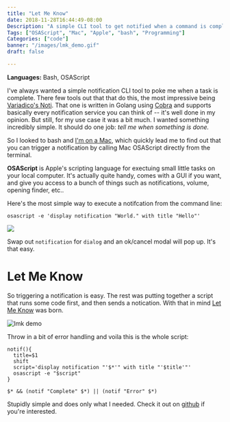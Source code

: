 ```yaml
---
title: "Let Me Know"
date: 2018-11-28T16:44:49-08:00
Description: "A simple CLI tool to get notified when a command is complete - for Mac."
Tags: ["OSAScript", "Mac", "Apple", "bash", "Programming"]
Categories: ["code"]
banner: "/images/lmk_demo.gif"
draft: false

---
```

**Languages:** Bash, OSAScript

I've always wanted a simple notification CLI tool to poke me when a task is complete. There few tools out that that do this, the most impressive being [Variadico's Noti](https://github.com/variadico/noti). That one is written in Golang using [Cobra](https://github.com/spf13/cobra) and supports basically every notification service you can think of -- it's well done in my opinion. But still, for my use case it was a bit much. I wanted something incredibly simple. It should do one job: _tell me when something is done._

So I looked to bash and <u>I'm on a Mac</u>, which quickly lead me to find out that you can trigger a notification by calling Mac OSAScript directly from the terminal.

**OSAScript** is Apple's scripting language for exectuing small little tasks on your local computer. It's actually quite handy, comes with a GUI if you want, and give you access to a bunch of things such as notifications, volume, opening finder, etc..

Here's the most simple way to execute a notifcation from the command line:

```
osascript -e 'display notification "World." with title "Hello"'
```

<img style="display:block; margin: auto; text-align:center" src="/images/lmk_helloworld.gif" />

Swap out `notification` for `dialog` and an ok/cancel modal will pop up. It's that easy.

# Let Me Know

So triggering a notification is easy. The rest was putting together a script that runs some code first, and then sends a notication. With that in mind [Let Me Know](https://github.com/nbw/letmeknow) was born.

![lmk demo](/images/lmk_demo.gif)

Throw in a bit of error handling and voila this is the whole script:

```
notif(){
  title=$1
  shift
  script='display notification "'$*'" with title "'$title'"'
  osascript -e "$script"
}

$* && (notif "Complete" $*) || (notif "Error" $*)

```

Stupidly simple and does only what I needed. Check it out on [github](https://github.com/nbw/letmeknow) if you're interested.


